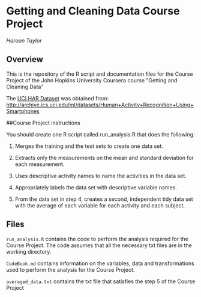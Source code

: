 # Getting and Cleaning Data Course Project 

*Haroon Taylor*

## Overview

This is the repository of the R script and documentation files for the Course Project of the John Hopkins University Coursera course "Getting and Cleaning Data"

The [UCI HAR Dataset](https://d396qusza40orc.cloudfront.net/getdata%2Fprojectfiles%2FUCI%20HAR%20Dataset.zip) was obtained from:
http://archive.ics.uci.edu/ml/datasets/Human+Activity+Recognition+Using+Smartphones 

##Course Project instructions

You should create one R script called run_analysis.R that does the following:

1) Merges the training and the test sets to create one data set.

2) Extracts only the measurements on the mean and standard deviation for each measurement. 

3) Uses descriptive activity names to name the activities in the data set.

4) Appropriately labels the data set with descriptive variable names. 

5) From the data set in step 4, creates a second, independent tidy data set with the average of each variable for each activity and each subject.

## Files

`run_analysis.R` contains the code to perform the analysis required for the Course Project. 
The code assumes that all the necessary txt files are in the working directory.

`CodeBook.md` contains information on the variables, data and transformations used to perform the analysis for the Course Project.

`averaged_data.txt` contains the txt file that satisfies the step 5 of the Course Project
